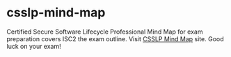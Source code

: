# csslp-mind-map
Certified Secure Software Lifecycle Professional Mind Map for exam preparation covers ISC2 the exam outline.
Visit [CSSLP Mind Map](https://chaksaray.github.io/csslp/csslpmindmap.html) site.
Good luck on your exam!
